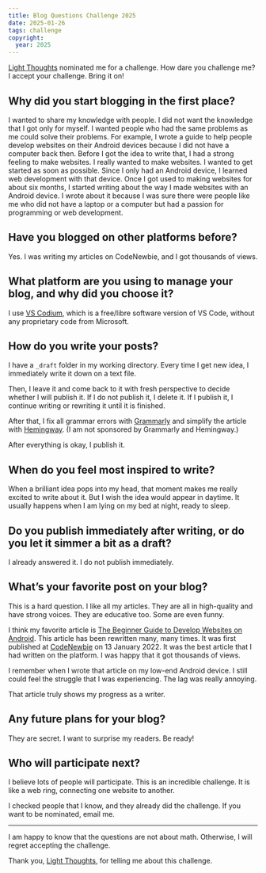 ```yaml
---
title: Blog Questions Challenge 2025
date: 2025-01-26
tags: challenge
copyright:
  year: 2025
---
```


[Light Thoughts](https://framapiaf.org/@299792458ms@social.linux.pizza/113872673777255925) nominated me for a challenge. How dare you challenge me? I accept your challenge. Bring it on!

## Why did you start blogging in the first place?

I wanted to share my knowledge with people. I did not want the knowledge that I got only for myself. I wanted people who had the same problems as me could solve their problems. For example, I wrote a guide to help people develop websites on their Android devices because I did not have a computer back then. Before I got the idea to write that, I had a strong feeling to make websites. I really wanted to make websites. I wanted to get started as soon as possible. Since I only had an Android device, I learned web development with that device. Once I got used to making websites for about six months, I started writing about the way I made websites with an Android device. I wrote about it because I was sure there were people like me who did not have a laptop or a computer but had a passion for programming or web development.

## Have you blogged on other platforms before?

Yes. I was writing my articles on CodeNewbie, and I got thousands of views.

## What platform are you using to manage your blog, and why did you choose it?

I use [VS Codium](https://vscodium.com/), which is a free/libre software version of VS Code, without any proprietary code from Microsoft.

## How do you write your posts?

I have a `_draft` folder in my working directory. Every time I get new idea, I immediately write it down on a text file.

Then, I leave it and come back to it with fresh perspective to decide whether I will publish it. If I do not publish it, I delete it. If I publish it, I continue writing or rewriting it until it is finished.

After that, I fix all grammar errors with [Grammarly](https://grammarly.com/) and simplify the article with [Hemingway](https://hemingwayapp.com/). (I am not sponsored by Grammarly and Hemingway.)

After everything is okay, I publish it.

## When do you feel most inspired to write?

When a brilliant idea pops into my head, that moment makes me really excited to write about it. But I wish the idea would appear in daytime. It usually happens when I am lying on my bed at night, ready to sleep.

## Do you publish immediately after writing, or do you let it simmer a bit as a draft?

I already answered it. I do not publish immediately.

## What’s your favorite post on your blog?

This is a hard question. I like all my articles. They are all in high-quality and have strong voices. They are educative too. Some are even funny.

I think my favorite article is [The Beginner Guide to Develop Websites on Android](/blog/guide-develop-websites-android/). This article has been rewritten many, many times. It was first published at [CodeNewbie](https://web.archive.org/web/20220703003113/https://community.codenewbie.org/vanzasetia/the-ultimate-guide-to-code-on-android-its-possible-5flo) on 13 January 2022. It was the best article that I had written on the platform. I was happy that it got thousands of views.

I remember when I wrote that article on my low-end Android device. I still could feel the struggle that I was experiencing. The lag was really annoying.

That article truly shows my progress as a writer.

## Any future plans for your blog?

They are secret. I want to surprise my readers. Be ready!

## Who will participate next?

I believe lots of people will participate. This is an incredible challenge. It is like a web ring, connecting one website to another.

I checked people that I know, and they already did the challenge. If you want to be nominated, email me.

---

I am happy to know that the questions are not about math. Otherwise, I will regret accepting the challenge.

Thank you, [Light Thoughts](https://299792458ms.codeberg.page/), for telling me about this challenge.
